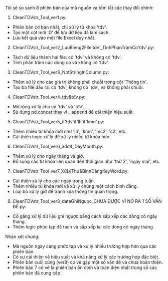 Tôi sẽ so sánh 8 phiên bản của mã nguồn và tóm tắt các thay đổi chính:

1. CleanTDVstr_Tool_ver1.py:
- Phiên bản cơ bản nhất, chỉ xử lý từ khóa 'tdv'.
- Tạo một cột mới 'D' để lưu dữ liệu đã làm sạch.
- Lưu kết quả vào một file Excel duy nhất.

2. CleanTDVstr_Tool_ver2_LuuRieng2File'tdv'_TinhPhanTramCo'tdv'.py:
- Tách dữ liệu thành hai file: có 'tdv' và không có 'tdv'.
- Tính phần trăm các dòng có và không có 'tdv'.

3. CleanTDVstr_Tool_ver3_NotStringInColumn.py:
- Thêm xử lý cho các giá trị không phải chuỗi trong cột 'Thông tin'.
- Tạo ba file đầu ra: có 'tdv', không có 'tdv', và không phải chuỗi.

4. CleanTDVstr_Tool_ver4_tdv&tđv.py:
- Mở rộng xử lý cho cả 'tdv' và 'tđv'.
- Sử dụng pd.concat thay vì ._append để cải thiện hiệu suất.

5. CleanTDVstr_Tool_ver5_if'tdv'if'lh'if'knm'.py:
- Thêm nhiều từ khóa mới như 'lh', 'knm', 'mc2', 'c2', etc.
- Cải thiện logic xử lý để xử lý nhiều từ khóa hơn.

6. CleanTDVstr_Tool_ver6_addIf_DayMonth.py:
- Thêm xử lý cho ngày tháng và giờ.
- Bổ sung các từ khóa liên quan đến thời gian như 'thứ 2', 'ngày mai', etc.

7. CleanTDVstr_Tool_ver7_XửLýThứ&BìnhĐẳngKeyWord.py:
- Cải thiện xử lý cho các ngày trong tuần.
- Thêm nhiều từ khóa mới và xử lý chúng một cách bình đẳng.
- Loại bỏ xử lý giờ để tránh xóa thông tin quan trọng.

8. CleanTDVstr_Tool_ver8_dataGhiNguoc_CHƯA ĐƯỢC VÌ NÓ RA 1 SỐ VẤN ĐỀ.py:
- Cố gắng xử lý dữ liệu ghi ngược bằng cách sắp xếp các dòng có ngày tháng.
- Thêm logic phức tạp để tách và sắp xếp lại các dòng có ngày tháng.

Nhận xét chung:
- Mã nguồn ngày càng phức tạp và xử lý nhiều trường hợp hơn qua các phiên bản.
- Có sự cải thiện về hiệu suất và khả năng xử lý các trường hợp đặc biệt.
- Phiên bản cuối cùng (ver8) có vẻ gặp một số vấn đề và chưa hoàn thiện.
- Phiên bản 7 có vẻ là phiên bản ổn định và toàn diện nhất trong số các phiên bản đã cung cấp.